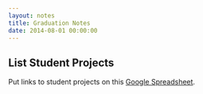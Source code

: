 ```yaml
---
layout: notes
title: Graduation Notes
date: 2014-08-01 00:00:00
---
```


## List Student Projects

Put links to student projects on this [Google Spreadsheet][pcs-projects].

[pcs-projects]: https://docs.google.com/a/portlandcodeschool.com/spreadsheet/ccc?key=0AjPxwlxNw2IndFFuNFJTR2w5a2xEaVZUSjIyRzFaWVE&usp=drive_web#gid=0
